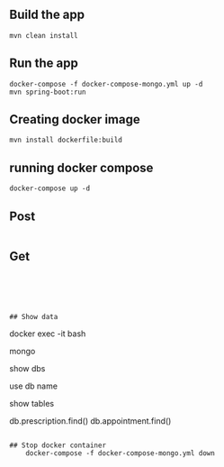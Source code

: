 ## Build the app

``` 
mvn clean install
```

## Run the app

``` 
docker-compose -f docker-compose-mongo.yml up -d
mvn spring-boot:run

```
## Creating docker image

```
mvn install dockerfile:build

```
## running docker compose

``` 
docker-compose up -d

```


## Post

``` 
```

## Get

``` 

```

```




## Show data

```
docker exec -it <containerName> bash

mongo

show dbs

use db name


show tables

db.prescription.find()
db.appointment.find()


```

## Stop docker container
    docker-compose -f docker-compose-mongo.yml down

